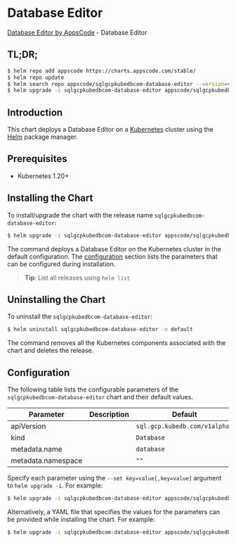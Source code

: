 # Database Editor

[Database Editor by AppsCode](https://appscode.com) - Database Editor

## TL;DR;

```bash
$ helm repo add appscode https://charts.appscode.com/stable/
$ helm repo update
$ helm search repo appscode/sqlgcpkubedbcom-database-editor --version=v0.18.0
$ helm upgrade -i sqlgcpkubedbcom-database-editor appscode/sqlgcpkubedbcom-database-editor -n default --create-namespace --version=v0.18.0
```

## Introduction

This chart deploys a Database Editor on a [Kubernetes](http://kubernetes.io) cluster using the [Helm](https://helm.sh) package manager.

## Prerequisites

- Kubernetes 1.20+

## Installing the Chart

To install/upgrade the chart with the release name `sqlgcpkubedbcom-database-editor`:

```bash
$ helm upgrade -i sqlgcpkubedbcom-database-editor appscode/sqlgcpkubedbcom-database-editor -n default --create-namespace --version=v0.18.0
```

The command deploys a Database Editor on the Kubernetes cluster in the default configuration. The [configuration](#configuration) section lists the parameters that can be configured during installation.

> **Tip**: List all releases using `helm list`

## Uninstalling the Chart

To uninstall the `sqlgcpkubedbcom-database-editor`:

```bash
$ helm uninstall sqlgcpkubedbcom-database-editor -n default
```

The command removes all the Kubernetes components associated with the chart and deletes the release.

## Configuration

The following table lists the configurable parameters of the `sqlgcpkubedbcom-database-editor` chart and their default values.

|     Parameter      | Description |                 Default                  |
|--------------------|-------------|------------------------------------------|
| apiVersion         |             | <code>sql.gcp.kubedb.com/v1alpha1</code> |
| kind               |             | <code>Database</code>                    |
| metadata.name      |             | <code>database</code>                    |
| metadata.namespace |             | <code>""</code>                          |


Specify each parameter using the `--set key=value[,key=value]` argument to `helm upgrade -i`. For example:

```bash
$ helm upgrade -i sqlgcpkubedbcom-database-editor appscode/sqlgcpkubedbcom-database-editor -n default --create-namespace --version=v0.18.0 --set apiVersion=sql.gcp.kubedb.com/v1alpha1
```

Alternatively, a YAML file that specifies the values for the parameters can be provided while
installing the chart. For example:

```bash
$ helm upgrade -i sqlgcpkubedbcom-database-editor appscode/sqlgcpkubedbcom-database-editor -n default --create-namespace --version=v0.18.0 --values values.yaml
```

